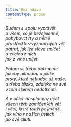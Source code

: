 ```yaml
---
title: Bez názvu
contentType: prose
---
```


<section>

_Budem si spolu vyprávět  
o všem, co je bezejmenné,  
pohybovat rty a němě  
prostřed bezvýznamných vět  
pátrat, jak lze slova smlčet  
a zvolna z nich  
jak z vína upíjet._

</section>

<section>

_Potom se třeba dotkneme  
jakoby náhodou a plaše  
prsty, které nebudou už naše,  
a třeba blízko, zdaleka ne své  
v tom skorem nedotknutí._

</section>

<section>

_A v očích nesplacený účet  
všech těch zamlčených vět  
i věcí, které touží po jméně,  
jak víno v našich ústech  
po své chuti._

</section>
